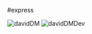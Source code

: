#express

![davidDM](https://david-dm.org/kfwls/express.svg)
![davidDMDev](https://david-dm.org/kfwls/express/dev-status.svg)
